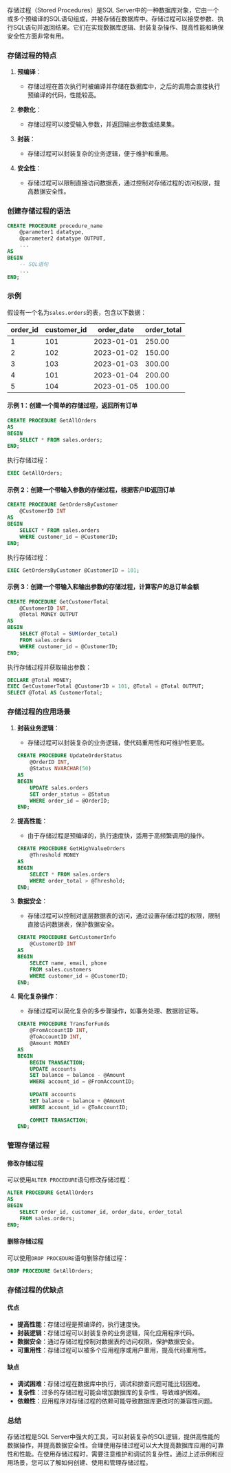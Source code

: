 存储过程（Stored Procedures）是SQL Server中的一种数据库对象，它由一个或多个预编译的SQL语句组成，并被存储在数据库中。存储过程可以接受参数、执行SQL语句并返回结果。它们在实现数据库逻辑、封装复杂操作、提高性能和确保安全性方面非常有用。

### 存储过程的特点

1. **预编译**：
   - 存储过程在首次执行时被编译并存储在数据库中，之后的调用会直接执行预编译的代码，性能较高。

2. **参数化**：
   - 存储过程可以接受输入参数，并返回输出参数或结果集。

3. **封装**：
   - 存储过程可以封装复杂的业务逻辑，便于维护和重用。

4. **安全性**：
   - 存储过程可以限制直接访问数据表，通过控制对存储过程的访问权限，提高数据安全性。

### 创建存储过程的语法

```sql
CREATE PROCEDURE procedure_name
    @parameter1 datatype,
    @parameter2 datatype OUTPUT,
    ...
AS
BEGIN
    -- SQL语句
    ...
END;
```

### 示例

假设有一个名为`sales.orders`的表，包含以下数据：

| order_id | customer_id | order_date | order_total |
| -------- | ----------- | ---------- | ----------- |
| 1        | 101         | 2023-01-01 | 250.00      |
| 2        | 102         | 2023-01-02 | 150.00      |
| 3        | 103         | 2023-01-03 | 300.00      |
| 4        | 101         | 2023-01-04 | 200.00      |
| 5        | 104         | 2023-01-05 | 100.00      |

#### 示例 1：创建一个简单的存储过程，返回所有订单

```sql
CREATE PROCEDURE GetAllOrders
AS
BEGIN
    SELECT * FROM sales.orders;
END;
```

执行存储过程：

```sql
EXEC GetAllOrders;
```

#### 示例 2：创建一个带输入参数的存储过程，根据客户ID返回订单

```sql
CREATE PROCEDURE GetOrdersByCustomer
    @CustomerID INT
AS
BEGIN
    SELECT * FROM sales.orders
    WHERE customer_id = @CustomerID;
END;
```

执行存储过程：

```sql
EXEC GetOrdersByCustomer @CustomerID = 101;
```

#### 示例 3：创建一个带输入和输出参数的存储过程，计算客户的总订单金额

```sql
CREATE PROCEDURE GetCustomerTotal
    @CustomerID INT,
    @Total MONEY OUTPUT
AS
BEGIN
    SELECT @Total = SUM(order_total)
    FROM sales.orders
    WHERE customer_id = @CustomerID;
END;
```

执行存储过程并获取输出参数：

```sql
DECLARE @Total MONEY;
EXEC GetCustomerTotal @CustomerID = 101, @Total = @Total OUTPUT;
SELECT @Total AS CustomerTotal;
```

### 存储过程的应用场景

1. **封装业务逻辑**：
   - 存储过程可以封装复杂的业务逻辑，使代码重用性和可维护性更高。

   ```sql
   CREATE PROCEDURE UpdateOrderStatus
       @OrderID INT,
       @Status NVARCHAR(50)
   AS
   BEGIN
       UPDATE sales.orders
       SET order_status = @Status
       WHERE order_id = @OrderID;
   END;
   ```

2. **提高性能**：
   - 由于存储过程是预编译的，执行速度快，适用于高频繁调用的操作。

   ```sql
   CREATE PROCEDURE GetHighValueOrders
       @Threshold MONEY
   AS
   BEGIN
       SELECT * FROM sales.orders
       WHERE order_total > @Threshold;
   END;
   ```

3. **数据安全**：
   - 存储过程可以控制对底层数据表的访问，通过设置存储过程的权限，限制直接访问数据表，保护数据安全。

   ```sql
   CREATE PROCEDURE GetCustomerInfo
       @CustomerID INT
   AS
   BEGIN
       SELECT name, email, phone
       FROM sales.customers
       WHERE customer_id = @CustomerID;
   END;
   ```

4. **简化复杂操作**：
   - 存储过程可以简化复杂的多步骤操作，如事务处理、数据验证等。

   ```sql
   CREATE PROCEDURE TransferFunds
       @FromAccountID INT,
       @ToAccountID INT,
       @Amount MONEY
   AS
   BEGIN
       BEGIN TRANSACTION;
       UPDATE accounts
       SET balance = balance - @Amount
       WHERE account_id = @FromAccountID;
       
       UPDATE accounts
       SET balance = balance + @Amount
       WHERE account_id = @ToAccountID;
       
       COMMIT TRANSACTION;
   END;
   ```

### 管理存储过程

#### 修改存储过程

可以使用`ALTER PROCEDURE`语句修改存储过程：

```sql
ALTER PROCEDURE GetAllOrders
AS
BEGIN
    SELECT order_id, customer_id, order_date, order_total
    FROM sales.orders;
END;
```

#### 删除存储过程

可以使用`DROP PROCEDURE`语句删除存储过程：

```sql
DROP PROCEDURE GetAllOrders;
```

### 存储过程的优缺点

#### 优点

- **提高性能**：存储过程是预编译的，执行速度快。
- **封装逻辑**：存储过程可以封装复杂的业务逻辑，简化应用程序代码。
- **数据安全**：通过存储过程控制对数据表的访问权限，保护数据安全。
- **可重用性**：存储过程可以被多个应用程序或用户重用，提高代码重用性。

#### 缺点

- **调试困难**：存储过程在数据库中执行，调试和排查问题可能比较困难。
- **复杂性**：过多的存储过程可能会增加数据库的复杂性，导致维护困难。
- **依赖性**：应用程序对存储过程的依赖可能导致数据库更改时的兼容性问题。

### 总结

存储过程是SQL Server中强大的工具，可以封装复杂的SQL逻辑，提供高性能的数据操作，并提高数据安全性。合理使用存储过程可以大大提高数据库应用的可靠性和性能。在使用存储过程时，需要注意维护和调试的复杂性。通过上述示例和应用场景，您可以了解如何创建、使用和管理存储过程。
